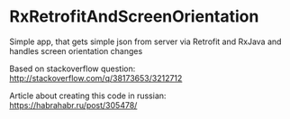 # RxRetrofitAndScreenOrientation
Simple app, that gets simple json from server via Retrofit and RxJava and handles screen orientation changes

Based on stackoverflow question: http://stackoverflow.com/q/38173653/3212712

Article about creating this code in russian: https://habrahabr.ru/post/305478/
